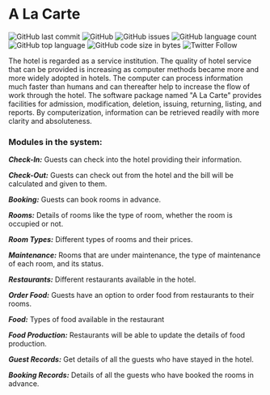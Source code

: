 # A La Carte

![GitHub last commit](https://img.shields.io/github/last-commit/thehackermonk/myCampus?style=flat-square) ![GitHub](https://img.shields.io/github/license/thehackermonk/myCampus?style=flat-square) ![GitHub issues](https://img.shields.io/github/issues/thehackermonk/myCampus?style=flat-square) ![GitHub language count](https://img.shields.io/github/languages/count/thehackermonk/myCampus?style=flat-square) ![GitHub top language](https://img.shields.io/github/languages/top/thehackermonk/myCampus?logo=php&style=flat-square) ![GitHub code size in bytes](https://img.shields.io/github/languages/code-size/thehackermonk/myCampus?style=flat-square) ![Twitter Follow](https://img.shields.io/twitter/follow/thehackermonk?style=flat-square)

The hotel is regarded as a service institution. The quality of hotel service that can be provided is increasing as computer methods became more and more widely adopted in hotels. The computer can process information much faster than humans and can thereafter help to increase the flow of work through the hotel.
The software package named "A La Carte" provides facilities for admission, modification, deletion, issuing, returning, listing, and reports. By computerization, information can be retrieved readily with more clarity and absoluteness.

### Modules in the system:

***Check-In:*** Guests can check into the hotel providing their information.

***Check-Out:*** Guests can check out from the hotel and the bill will be calculated and given to them.

***Booking:*** Guests can book rooms in advance.

***Rooms:*** Details of rooms like the type of room, whether the room is occupied or not.

***Room Types:*** Different types of rooms and their prices.

***Maintenance:*** Rooms that are under maintenance, the type of maintenance of each room, and its status.

***Restaurants:*** Different restaurants available in the hotel.

***Order Food:*** Guests have an option to order food from restaurants to their rooms.

***Food:*** Types of food available in the restaurant

***Food Production:*** Restaurants will be able to update the details of food production.

***Guest Records:*** Get details of all the guests who have stayed in the hotel.

***Booking Records:*** Details of all the guests who have booked the rooms in advance.
